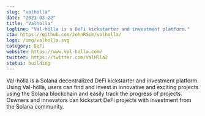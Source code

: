 ```yaml
---
slug: "valholla"
date: "2021-03-22"
title: "Valholla"
logline: "Val-hölla is a DeFi kickstarter and investment platform."
cta: https://github.com/JohnRSim/valholla/
logo: /img/valholla.svg
category: DeFi
website: https://www.val-holla.com/
twitter: https://twitter.com/ValHlla2
status: building
---
```


Val-hölla is a Solana decentralized DeFi kickstarter and investment platform. Using Val-hölla, users can find and invest in innovative and exciting projects using the Solana blockchain and easily track the progress of projects. Oswners and innovators can kickstart DeFi projects with investment from the Solana community.
